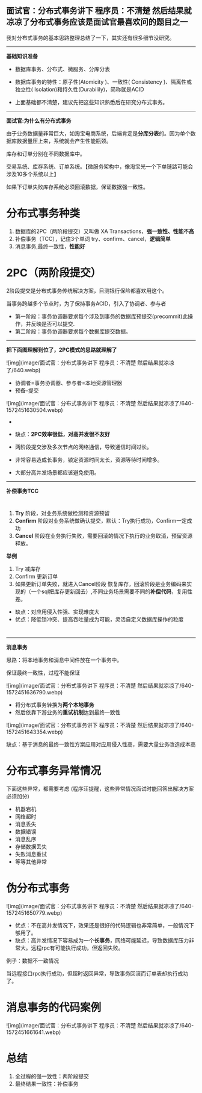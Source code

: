 ## 面试官：分布式事务讲下 程序员：不清楚 然后结果就凉凉了分布式事务应该是面试官最喜欢问的题目之一

我对分布式事务的基本思路整理总结了一下，其实还有很多细节没研究。



------

**基础知识准备**

- 数据库事务、分布式、微服务、分库分表

- 数据库事务的特性：原子性(Atomicity )、一致性( Consistency )、隔离性或独立性( Isolation)和持久性(Durabilily)，简称就是ACID

- 上面基础都不清楚，建议先把这些知识熟悉后在研究分布式事务。

  

  

------

**面试官:为什么有分布式事务**



由于业务数据量非常巨大，如淘宝电商系统，后端肯定是**分库分表**的。因为单个数据库数据量压上来，系统就会产生性能瓶颈。

库存和订单分别在不同数据库中。

交易系统、库存系统、订单系统。【微服务架构中，像淘宝光一个下单链路可能会涉及10多个系统以上】

如果下订单失败库存系统必须回滚数据，保证数据强一致性。

# 分布式事务种类

1. 数据库的2PC（两阶段提交）又叫做 XA Transactions，**强一致性、性能不高**
2. 补偿事务（TCC），记住3个单词 try、confirm、cancel，**逻辑简单**
3. 消息事务,最终一致性，**性能好**

# 2PC（两阶段提交）

2阶段提交是分布式事务传统解决方案，目测银行保险都喜欢用这个。

当事务跨越多个节点时，为了保持事务ACID，引入了协调者、参与者

- 第一阶段：事务协调器要求每个涉及到事务的数据库预提交(precommit)此操作，并反映是否可以提交.
- 第二阶段：事务协调器要求每个数据库提交数据。

------

**把下面图理解到位了，2PC模式的思路就理解了**

![img](image/面试官：分布式事务讲下 程序员：不清楚 然后结果就凉凉了/640.webp)



- 协调者=事务协调器、参与者=本地资源管理器
- 预备-提交


![img](image/面试官：分布式事务讲下 程序员：不清楚 然后结果就凉凉了/640-1572451630504.webp)



- 

- 缺点：**2PC效率很低，对高并发很不友好**

- 两阶段提交涉及多次节点的网络通信，导致通信时间过长。

- 非常容易造成长事务，锁定资源时间太长，资源等待时间增多。

- 大部分高并发场景都应该避免使用。

  

------

**补偿事务TCC**



#  

1. **Try** 阶段，对业务系统做检测和资源预留
2. **Confirm** 阶段对业务系统做确认提交，默认：Try执行成功，Confirm一定成功
3. **Cancel** 阶段在业务执行失败，需要回滚的情况下执行的业务取消，预留资源释放。

**举例**

1. Try 减库存
2. Confirm 更新订单
3. 如果更新订单失败，就进入Cancel阶段 恢复库存，回滚阶段是业务编码来实现的（一个sql把库存更新回去）,不同业务场景需要不同的**补偿代码**，复用性差。

- 缺点：对应用侵入性强、实现难度大
- 优点：降低锁冲突、提高吞吐量成为可能，灵活自定义数据库操作的粒度

# 

------

**消息事务**

思路：将本地事务和消息中间件放在一个事务中。

保证最终一致性，过程不能保证


![img](image/面试官：分布式事务讲下 程序员：不清楚 然后结果就凉凉了/640-1572451636790.webp)



- 将分布式事务转换为**两个本地事务**
- 然后依靠下游业务的**重试机制**达到最终一致性


![img](image/面试官：分布式事务讲下 程序员：不清楚 然后结果就凉凉了/640-1572451643354.webp)



缺点：基于消息的最终一致性方案应用对应用侵入性高，需要大量业务改造成本高

# 分布式事务异常情况

下面这些异常，都需要考虑 (程序汪提醒，这些异常情况面试时能回答出解决方案必须加分)

- 机器宕机
- 网络超时
- 消息丢失
- 数据错误
- 消息乱序
- 存储数据丢失
- 失败消息重试
- 等等其他异常

# 伪分布式事务


![img](image/面试官：分布式事务讲下 程序员：不清楚 然后结果就凉凉了/640-1572451650779.webp)



- 优点：不在高并发情况下，效果还是很好的代码逻辑也非常简单，一般情况下够用了。
- 缺点：高并发情况下容易成为一个**长事务**，网络可能延迟，导致数据库压力非常大。远程rpc有可能执行成功，但返回失败。

例子：数据不一致情况

当远程接口rpc执行成功，但超时返回异常，导致事务回滚而订单表却执行成功了。

# 消息事务的代码案例


![img](image/面试官：分布式事务讲下 程序员：不清楚 然后结果就凉凉了/640-1572451661641.webp)



# 总结

1. 全过程的强一致性：两阶段提交
2. 最终结果一致性：补偿事务